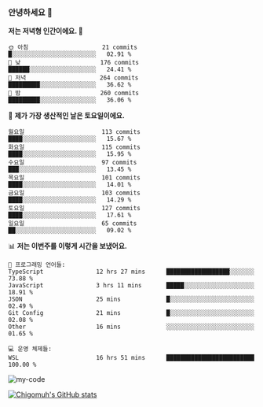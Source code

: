 ### 안녕하세요 👋

<!--START_SECTION:waka-->
**저는 저녁형 인간이에요. 🦉** 

```text
🌞 아침                     21 commits          █░░░░░░░░░░░░░░░░░░░░░░░░   02.91 % 
🌆 낮　                     176 commits         ██████░░░░░░░░░░░░░░░░░░░   24.41 % 
🌃 저녁                     264 commits         █████████░░░░░░░░░░░░░░░░   36.62 % 
🌙 밤　                     260 commits         █████████░░░░░░░░░░░░░░░░   36.06 % 
```
📅 **제가 가장 생산적인 날은 토요일이에요.** 

```text
월요일                      113 commits         ████░░░░░░░░░░░░░░░░░░░░░   15.67 % 
화요일                      115 commits         ████░░░░░░░░░░░░░░░░░░░░░   15.95 % 
수요일                      97 commits          ███░░░░░░░░░░░░░░░░░░░░░░   13.45 % 
목요일                      101 commits         ████░░░░░░░░░░░░░░░░░░░░░   14.01 % 
금요일                      103 commits         ████░░░░░░░░░░░░░░░░░░░░░   14.29 % 
토요일                      127 commits         ████░░░░░░░░░░░░░░░░░░░░░   17.61 % 
일요일                      65 commits          ██░░░░░░░░░░░░░░░░░░░░░░░   09.02 % 
```


📊 **저는 이번주를 이렇게 시간을 보냈어요.** 

```text
💬 프로그래밍 언어들: 
TypeScript               12 hrs 27 mins      ██████████████████░░░░░░░   73.88 % 
JavaScript               3 hrs 11 mins       █████░░░░░░░░░░░░░░░░░░░░   18.91 % 
JSON                     25 mins             █░░░░░░░░░░░░░░░░░░░░░░░░   02.49 % 
Git Config               21 mins             █░░░░░░░░░░░░░░░░░░░░░░░░   02.08 % 
Other                    16 mins             ░░░░░░░░░░░░░░░░░░░░░░░░░   01.65 % 

💻 운영 체제들: 
WSL                      16 hrs 51 mins      █████████████████████████   100.00 % 
```


<!--END_SECTION:waka-->

![my-code](https://user-images.githubusercontent.com/84620459/224267854-2a193d7d-cbb4-45a1-96cb-c7441507a91e.gif)


[![Chigomuh's GitHub stats](https://github-readme-stats.vercel.app/api?username=chigomuh&theme=vision-friendly-dark)](https://github.com/anuraghazra/github-readme-stats)
<!--
**chigomuh/chigomuh** is a ✨ _special_ ✨ repository because its `README.md` (this file) appears on your GitHub profile.

Here are some ideas to get you started:

- 🔭 I’m currently working on ...
- 🌱 I’m currently learning ...
- 👯 I’m looking to collaborate on ...
- 🤔 I’m looking for help with ...
- 💬 Ask me about ...
- 📫 How to reach me: ...
- 😄 Pronouns: ...
- ⚡ Fun fact: ...
-->

